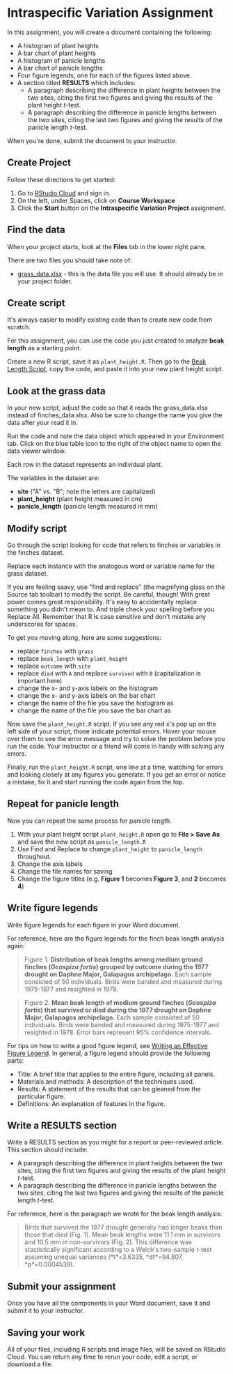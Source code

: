 # Intraspecific Variation Assignment

In this assignment, you will create a document containing the following:

- A histogram of plant heights
- A bar chart of plant heights
- A histogram of panicle lengths
- A bar chart of panicle lengths
- Four figure legends, one for each of the figures listed above.
- A section titled **RESULTS** which includes:
    - A paragraph describing the difference in plant heights between the two sites, citing the first two figures and giving the results of the plant height *t*-test.
    - A paragraph describing the difference in panicle lengths between the two sites, citing the last two figures and giving the results of the panicle length *t*-test.

When you're done, submit the document to your instructor.

## Create Project

Follow these directions to get started:

1. Go to [RStudio Cloud](https://rstudio.cloud/) and sign in. 
2. On the left, under Spaces, click on **Course Workspace**
3. Click the **Start** button on the **Intraspecific Variation Project** assignment.

## Find the data

When your project starts, look at the **Files** tab in the lower right pane.

There are two files you should take note of:
- [grass_data.xlsx](grass_data.xlsx) - this is the data file you will use. It should already be in your project folder.

## Create script

It's always easier to modify existing code than to create new code from scratch. 

For this assignment, you can use the code you just created to analyze **beak length** as a starting point.

Create a new R script, save it as `plant_height.R`. Then go to the [Beak Length Script](beak-length-script.html), copy the code, and paste it into your new plant height script.

## Look at the grass data

In your new script, adjust the code so that it reads the grass_data.xlsx instead of finches_data.xlsx. Also be sure to change the name you give the data after your read it in.



Run the code and note the data object which appeared in your Environment tab. Click on the blue table icon to the right of the object name to open the data viewer window.

Each row in the dataset represents an individual plant.

The variables in the dataset are:

- **site** ("A" vs. "B"; note the letters are capitalized)
- **plant_height** (plant height measured in cm)
- **panicle_length** (panicle length measured in mm)

## Modify script

Go through the script looking for code that refers to finches or variables in the finches dataset.

Replace each instance with the analogous word or variable name for the grass dataset.

If you are feeling saavy, use "find and replace" (the magnifying glass on the Source tab toolbar) to modify the script. Be careful, though! With great power comes great responsibility. It's easy to accidentally replace something you didn't mean to. And triple check your spelling before you Replace All. Remember that R is case sensitive and don't mistake any underscores for spaces.

To get you moving along, here are some suggestions:

- replace `finches` with `grass`
- replace `beak_length` with `plant_height`
- replace `outcome` with `site`
- replace `died` with `A` and replace `survived` with `B` (capitalization is important here)
- change the x- and y-axis labels on the histogram
- change the x- and y-axis labels on the bar chart
- change the name of the file you save the histogram as
- change the name of the file you save the bar chart as

Now save the `plant_height.R` script. If you see any red x's pop up on the left side of your script, those indicate potential errors. Hover your mouse over them to see the error message and try to solve the problem before you run the code. Your instructor or a friend will come in handy with solving any errors.

Finally, run the `plant_height.R` script, one line at a time, watching for errors and looking closely at any figures you generate. If you get an error or notice a mistake, fix it and start running the code again from the top.

## Repeat for panicle length

Now you can repeat the same process for panicle length.

1. With your plant height script `plant_height.R` open go to **File > Save As** and save the new script as `panicle_length.R`
4. Use Find and Replace to change `plant_height` to `panicle_length` throughout.
4. Change the axis labels
3. Change the file names for saving
4. Change the figure titles (e.g. **Figure 1** becomes **Figure 3**, and **2** becomes **4**)


## Write figure legends

Write figure legends for each figure in your Word document.

For reference, here are the figure legends for the finch beak length analysis again:

<blockquote class="text-info">Figure 1. <strong>Distribution of beak lengths among medium ground finches (<i>Geospiza fortis</i>) grouped by outcome during the 1977 drought on Daphne Major, Galapagos archipelago.</strong> Each sample consisted of 50 individuals. Birds were banded and measured during 1975-1977 and resighted in 1978.</blockquote>

<blockquote class="text-info">Figure 2. <strong>Mean beak length of medium ground finches (<i>Geospiza fortis</i>) that survived or died during the 1977 drought on Daphne Major, Galapagos archipelago.</strong> Each sample consisted of 50 individuals. Birds were banded and measured during 1975-1977 and resighted in 1978. Error bars represent 95% confidence intervals.</blockquote>

For tips on how to write a good figure legend, see [Writing an Effective Figure Legend](https://www.aje.com/en/arc/writing-effective-figure-legend/). In general, a figure legend should provide the following parts:

- Title: A brief title that applies to the entire figure, including all panels.
- Materials and methods: A description of the techniques used.
- Results: A statement of the results that can be gleaned from the particular figure.
- Definitions: An explanation of features in the figure.

## Write a RESULTS section

Write a RESULTS section as you might for a report or peer-reviewed article. This section should include:

- A paragraph describing the difference in plant heights between the two sites, citing the first two figures and giving the results of the plant height *t*-test.
- A paragraph describing the difference in panicle lengths between the two sites, citing the last two figures and giving the results of the panicle length *t*-test.

For reference, here is the paragraph we wrote for the beak length analysis:

<blockquote class="text-info">Birds that survived the 1977 drought generally had longer beaks than those that died (Fig. 1). Mean beak lengths were 11.1 mm in survivors and 10.5 mm in non-survivors (Fig. 2).  This difference was stastistically significant according to a Welch's two-sample t-test assuming unequal variances (*t*=3.6335, *df*=94.807, *p*=0.0004539).</blockquote>


## Submit your assignment

Once you have all the components in your Word document, save it and submit it to your instructor.


## Saving your work

All of your files, including R scripts and image files, will be saved on RStudio Cloud. You can return any time to rerun your code, edit a script, or download a file.
